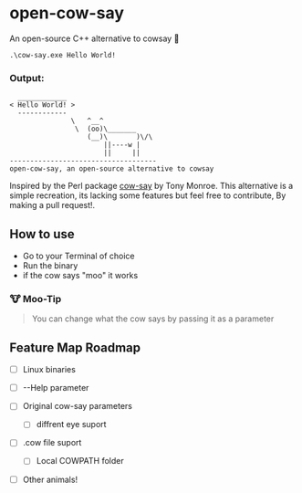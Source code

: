 # open-cow-say
An open-source C++ alternative to cowsay 🐄

`.\cow-say.exe Hello World!`
### Output:
```text
  ____________
< Hello World! >
  ------------
               \   ^__^
                \  (oo)\_______
                   (__)\       )\/\
                       ||----w |
                       ||     ||
------------------------------------
open-cow-say, an open-source alternative to cowsay
```
Inspired by the Perl package [cow-say](https://en.wikipedia.org/wiki/Cowsay) by Tony Monroe.
This alternative is a simple recreation, its lacking some features but feel free to contribute, By making a pull request!.
## How to use
* Go to your Terminal of choice
* Run the binary
* if the cow says "moo" it works
### 🐮 Moo-Tip
> You can change what the cow says by passing it as a parameter
## Feature Map Roadmap
- [ ] Linux binaries
- [ ] --Help parameter
- [ ] Original cow-say parameters
  - [ ] diffrent eye suport
- [ ] .cow file suport
  - [ ] Local COWPATH folder
- [ ] Other animals! 

